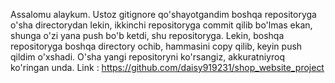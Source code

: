 Assalomu alaykum. Ustoz gitignore qo'shayotgandim boshqa repositoryga o'sha directorydan lekin, ikkinchi repositoryga commit qilib bo'lmas ekan, 
shunga o'zi yana push bo'b ketdi, shu repositoryga. Lekin, boshqa repositoryga boshqa directory ochib, hammasini copy qilib, keyin push
qildim o'xshadi. O'sha yangi repositoryni ko'rsangiz, akkuratniyroq ko'ringan unda. Link : https://github.com/daisy919231/shop_website_project
